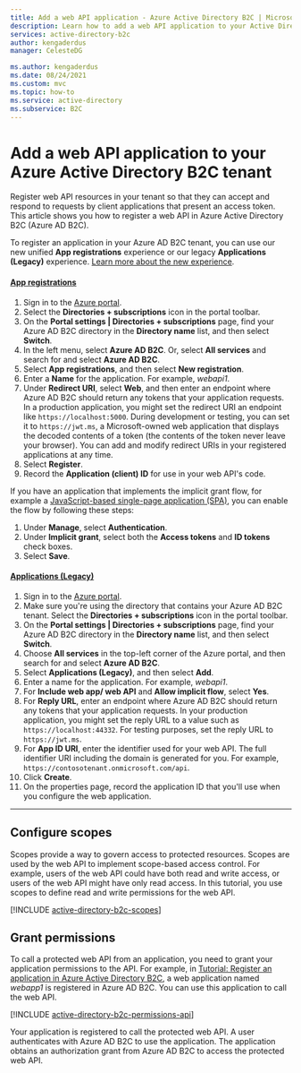 ```yaml
---
title: Add a web API application - Azure Active Directory B2C | Microsoft Docs
description: Learn how to add a web API application to your Active Directory B2C tenant.
services: active-directory-b2c
author: kengaderdus
manager: CelesteDG

ms.author: kengaderdus
ms.date: 08/24/2021
ms.custom: mvc
ms.topic: how-to
ms.service: active-directory
ms.subservice: B2C
---
```


# Add a web API application to your Azure Active Directory B2C tenant

 Register web API resources in your tenant so that they can accept and respond to requests by client applications that present an access token. This article shows you how to register a web API in Azure Active Directory B2C (Azure AD B2C).

To register an application in your Azure AD B2C tenant, you can use our new unified **App registrations** experience or our legacy  **Applications (Legacy)** experience. [Learn more about the new experience](./app-registrations-training-guide.md).

#### [App registrations](#tab/app-reg-ga/)

1. Sign in to the [Azure portal](https://portal.azure.com).
1. Select the **Directories + subscriptions** icon in the portal toolbar.
1. On the **Portal settings | Directories + subscriptions** page, find your Azure AD B2C directory in the **Directory name** list, and then select **Switch**.
1. In the left menu, select **Azure AD B2C**. Or, select **All services** and search for and select **Azure AD B2C**.
1. Select **App registrations**, and then select **New registration**.
1. Enter a **Name** for the application. For example, *webapi1*.
1. Under **Redirect URI**, select **Web**, and then enter an endpoint where Azure AD B2C should return any tokens that your application requests. In a production application, you might set the redirect URI an endpoint like `https://localhost:5000`. During development or testing, you can set it to `https://jwt.ms`, a Microsoft-owned web application that displays the decoded contents of a token (the contents of the token never leave your browser). You can add and modify redirect URIs in your registered applications at any time.
1. Select **Register**.
1. Record the **Application (client) ID** for use in your web API's code.

If you have an application that implements the implicit grant flow, for example a [JavaScript-based single-page application (SPA)](tutorial-register-spa.md), you can enable the flow by following these steps:

1. Under **Manage**, select **Authentication**.
1. Under **Implicit grant**, select both the **Access tokens** and **ID tokens** check boxes.
1. Select **Save**.

#### [Applications (Legacy)](#tab/applications-legacy/)

1. Sign in to the [Azure portal](https://portal.azure.com).
1. Make sure you're using the directory that contains your Azure AD B2C tenant. Select the **Directories + subscriptions** icon in the portal toolbar.
1. On the **Portal settings | Directories + subscriptions** page, find your Azure AD B2C directory in the **Directory name** list, and then select **Switch**.
1. Choose **All services** in the top-left corner of the Azure portal, and then search for and select **Azure AD B2C**.
1. Select **Applications (Legacy)**, and then select **Add**.
1. Enter a name for the application. For example, *webapi1*.
1. For **Include web app/ web API** and **Allow implicit flow**, select **Yes**.
1. For **Reply URL**, enter an endpoint where Azure AD B2C should return any tokens that your application requests. In your production application, you might set the reply URL to a value such as `https://localhost:44332`. For testing purposes, set the reply URL to `https://jwt.ms`.
1. For **App ID URI**, enter the identifier used for your web API. The full identifier URI including the domain is generated for you. For example, `https://contosotenant.onmicrosoft.com/api`.
1. Click **Create**.
1. On the properties page, record the application ID that you'll use when you configure the web application.

* * *

## Configure scopes

Scopes provide a way to govern access to protected resources. Scopes are used by the web API to implement scope-based access control. For example, users of the web API could have both read and write access, or users of the web API might have only read access. In this tutorial, you use scopes to define read and write permissions for the web API.

[!INCLUDE [active-directory-b2c-scopes](../../includes/active-directory-b2c-scopes.md)]

## Grant permissions

To call a protected web API from an application, you need to grant your application permissions to the API. For example, in [Tutorial: Register an application in Azure Active Directory B2C](tutorial-register-applications.md), a web application named *webapp1* is registered in Azure AD B2C. You can use this application to call the web API.

[!INCLUDE [active-directory-b2c-permissions-api](../../includes/active-directory-b2c-permissions-api.md)]

Your application is registered to call the protected web API. A user authenticates with Azure AD B2C to use the application. The application obtains an authorization grant from Azure AD B2C to access the protected web API.